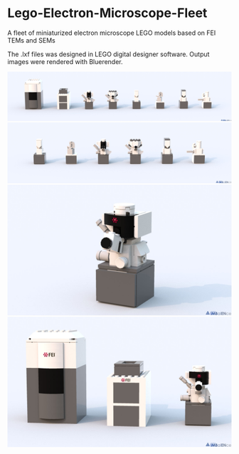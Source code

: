 # Lego-Electron-Microscope-Fleet
 A fleet of miniaturized electron microscope LEGO models based on FEI TEMs and SEMs
 
 The .lxf files was designed in LEGO digital designer software. Output images were rendered with Bluerender. 

<img src="Images_exports/Mini_comparison.jpg" width="800">

<img src="Images_exports/SEM_SDB.jpg" width="800">

<img src="Images_exports/helios.jpg" width="800">

<img src="Images_exports/All_in_one.jpg" width="800">

